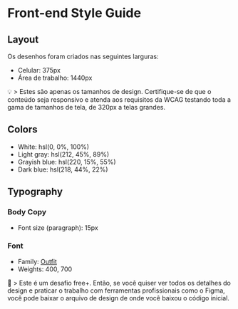 # Front-end Style Guide

## Layout

Os desenhos foram criados nas seguintes larguras:

- Celular: 375px
- Área de trabalho: 1440px

💡 > Estes são apenas os tamanhos de design. Certifique-se de que o conteúdo seja responsivo e atenda aos requisitos da WCAG testando toda a gama de tamanhos de tela, de 320px a telas grandes.

## Colors

- White: hsl(0, 0%, 100%)
- Light gray: hsl(212, 45%, 89%)
- Grayish blue: hsl(220, 15%, 55%)
- Dark blue: hsl(218, 44%, 22%)

## Typography

### Body Copy

- Font size (paragraph): 15px

### Font

- Family: [Outfit](https://fonts.google.com/specimen/Outfit)
- Weights: 400, 700

💎 > Este é um desafio free+. Então, se você quiser ver todos os detalhes do design e praticar o trabalho com ferramentas profissionais como o Figma, você pode baixar o arquivo de design de onde você baixou o código inicial.
